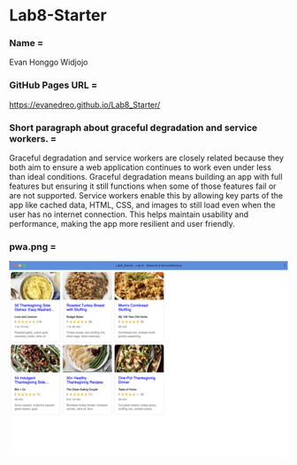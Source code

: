 # Lab8-Starter

### Name =
Evan Honggo Widjojo

### GitHub Pages URL =
https://evanedreo.github.io/Lab8_Starter/

### Short paragraph about graceful degradation and service workers. = 
Graceful degradation and service workers are closely related because they both aim to ensure a web application continues to work even under less than ideal conditions. Graceful degradation means building an app with full features but ensuring it still functions when some of those features fail or are not supported. Service workers enable this by allowing key parts of the app like cached data, HTML, CSS, and images to still load even when the user has no internet connection. This helps maintain usability and performance, making the app more resilient and user friendly.

### pwa.png =
![pwa.png](pwa.png)

